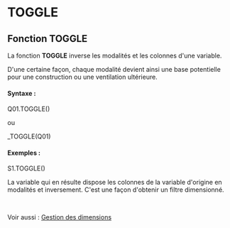 # TOGGLE

## Fonction TOGGLE

La fonction **TOGGLE** inverse les modalités et les colonnes d'une variable.

D'une certaine façon, chaque modalité devient ainsi une base potentielle pour une construction ou une ventilation ultérieure.

#### Syntaxe :&nbsp;

Q01.TOGGLE()

ou

\_TOGGLE(Q01)

#### Exemples :

S1.TOGGLE()

La variable qui en résulte dispose les colonnes de la variable d'origine en modalités et inversement. C'est une façon d'obtenir un filtre dimensionné.

&nbsp;

Voir aussi : [Gestion des dimensions](<Gererlesdimensionsdesvariables1.md>)
